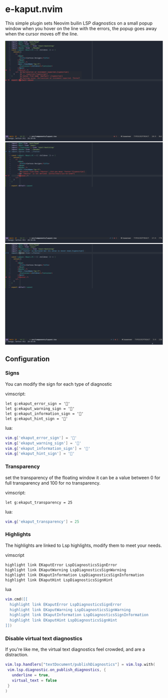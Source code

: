 # e-kaput.nvim

This simple plugin sets Neovim builin LSP diagnostics on a small popup window when you hover on the line with the errors, the popup goes away when the cursor moves off the line.

![Screenshot](https://github.com/kaputi/e-kaput/raw/master/assets/screenshot1.png "Screenshot1")
![Screenshot](https://github.com/kaputi/e-kaput/raw/master/assets/screenshot2.png "Screenshot1")
![Screenshot](https://github.com/kaputi/e-kaput/raw/master/assets/screenshot3.png "Screenshot1")

## Configuration

### Signs
You can modify the sign for each type of diagnostic

vimscript:
```viml
let g:ekaput_error_sign = ''
let g:ekaput_warning_sign = ''
let g:ekaput_information_sign = ''
let g:ekaput_hint_sign = ''
```
lua:
```lua
vim.g['ekaput_error_sign'] = ''
vim.g['ekaput_warning_sign'] = ''
vim.g['ekaput_information_sign'] = ''
vim.g['ekaput_hint_sign'] = ''
```

### Transparency
set the transparency of the floating window it can be a value between 0 for full transparency and 100 for no transparency.

vimscript:
```viml
let g:ekaput_transparency = 25
```
lua:
```lua
vim.g['ekaput_transparency'] = 25
```
### Highlights

The highlights are linked to Lsp highlights, modify them to meet your needs.

vimscript
```viml
highlight link EKaputError LspDiagnosticsSignError
highlight link EKaputWarning LspDiagnosticsSignWarning
highlight link EKaputInformation LspDiagnosticsSignInformation
highlight link EKaputHint LspDiagnosticsSignHint
```

lua
```lua
vim.cmd([[
  highlight link EKaputError LspDiagnosticsSignError
  highlight link EKaputWarning LspDiagnosticsSignWarning
  highlight link EKaputInformation LspDiagnosticsSignInformation
  highlight link EKaputHint LspDiagnosticsSignHint
]])
```

### Disable virtual text diagnostics
If you're like me, the virtual text diagnostics feel crowded, and are a distraction.
```lua
vim.lsp.handlers["textDocument/publishDiagnostics"] = vim.lsp.with(
 vim.lsp.diagnostic.on_publish_diagnostics, {
   underline = true,
   virtual_text = false
 }
)
```
